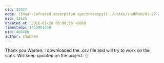 ```yaml
---
cid: 13427
node: ![Near-infrared absorption spectroscopy](../notes/shubham/01-27-2016/near-infrared-absorption-spectroscopy)
nid: 12625
created_at: 2016-01-28 06:08:50 +0000
timestamp: 1453961330
uid: 460486
author: shubham
---
```


Thank you Warren. I downloaded the .csv file and will try to work on the stats. Will keep updated on the project. :)
